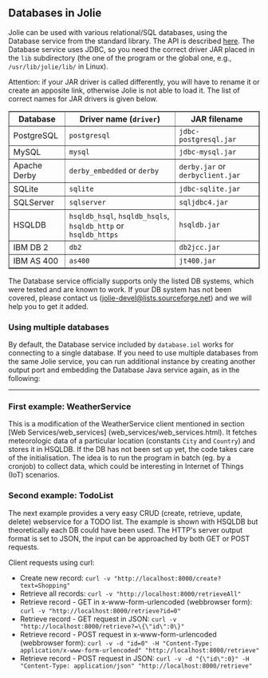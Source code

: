 ## Databases in Jolie

Jolie can be used with various relational/SQL databases, using the Database service from the standard library. The API is described [here](jsl/Database.html). The Database service uses JDBC, so you need the correct driver JAR placed in the `lib` subdirectory (the one of the program or the global one, e.g., `/usr/lib/jolie/lib/` in Linux).

Attention: if your JAR driver is called differently, you will have to rename it or create an apposite link, otherwise Jolie is not able to load it. The list of correct names for JAR drivers is given below.

<table border>
    <tr>
	<th>Database</th>
	<th>Driver name (<code>driver</code>)</th>
	<th>JAR filename</th>
    </tr>
    <tr>
	<td>PostgreSQL</td>
	<td><code>postgresql</code></td>
	<td><code>jdbc-postgresql.jar</code></td>
    </tr>
    <tr>
	<td>MySQL</td>
	<td><code>mysql</code></td>
	<td><code>jdbc-mysql.jar</code></td>
    </tr>
    <tr>
	<td>Apache Derby</td>
	<td><code>derby_embedded</code> or <code>derby</code></td>
	<td><code>derby.jar</code> or <code>derbyclient.jar</code></td>
    </tr>
    <tr>
	<td>SQLite</td>
	<td><code>sqlite</code></td>
	<td><code>jdbc-sqlite.jar</code></td>
    </tr>
    <tr>
	<td>SQLServer</td>
	<td><code>sqlserver</code></td>
	<td><code>sqljdbc4.jar</code></td>
    </tr>
    <tr>
	<td>HSQLDB</td>
	<td><code>hsqldb_hsql</code>, <code>hsqldb_hsqls</code>, <code>hsqldb_http</code> or <code>hsqldb_https</code></td>
	<td><code>hsqldb.jar</code></td>
    </tr>
    <tr>
	<td>IBM DB 2</td>
	<td><code>db2</code></td>
	<td><code>db2jcc.jar</code></td>
    </tr>
    <tr>
	<td>IBM AS 400</td>
	<td><code>as400</code></td>
	<td><code>jt400.jar</code></td>
    </tr>
</table>

The Database service officially supports only the listed DB systems, which were tested and are known to work. If your DB system has not been covered, please contact us (jolie-devel@lists.sourceforge.net) and we will help you to get it added.

### Using multiple databases

By default, the Database service included by `database.iol` works for connecting to a single database. If you need to use multiple databases from the same Jolie service, you can run additional instance by creating another output port and embedding the Database Java service again, as in the following:

<div class="code" src="multiple_databases.ol"></div>

---

### First example: WeatherService

This is a modification of the WeatherService client mentioned in section [Web Services/web_services] (web_services/web_services.html). It fetches meteorologic data of a particular location (constants `City` and `Country`) and stores it in HSQLDB. If the DB has not been set up yet, the code takes care of the initialisation. The idea is to run the program in batch (eg. by a cronjob) to collect data, which could be interesting in Internet of Things (IoT) scenarios.

<div class="code" src="weatherServiceCallerSql.ol"></div>

### Second example: TodoList

The next example provides a very easy CRUD (create, retrieve, update, delete) webservice for a TODO list. The example is shown with HSQLDB but theoretically each DB could have been used. The HTTP's server output format is set to JSON, the input can be approached by both GET or POST requests.

<div class="code" src="todoWebservice.ol"></div>

Client requests using curl:
- Create new record: `curl -v "http://localhost:8000/create?text=Shopping"`
- Retrieve all records: `curl -v "http://localhost:8000/retrieveAll"`
- Retrieve record - GET in x-www-form-urlencoded (webbrowser form): `curl -v "http://localhost:8000/retrieve?id=0"`
- Retrieve record - GET request in JSON: `curl -v "http://localhost:8000/retrieve?=\{\"id\":0\}"`
- Retrieve record - POST request in x-www-form-urlencoded (webbrowser form): `curl -v -d "id=0" -H "Content-Type: application/x-www-form-urlencoded" "http://localhost:8000/retrieve"`
- Retrieve record - POST request in JSON: `curl -v -d "{\"id\":0}" -H "Content-Type: application/json" "http://localhost:8000/retrieve"`
